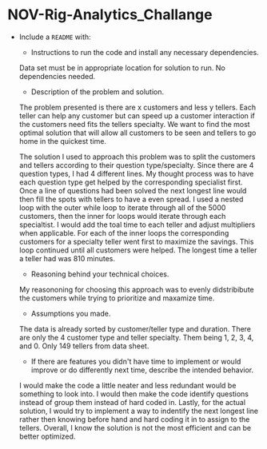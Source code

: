 # NOV-Rig-Analytics_Challange
* Include a `README` with:
  * Instructions to run the code and install any necessary dependencies.

  Data set must be in appropriate location for solution to run. 
  No dependencies needed.

  * Description of the problem and solution.

  The problem presented is there are x customers and less y tellers. Each teller can help any customer but can speed up a customer interaction if the customers need fits the tellers specialty. We want to find the most optimal solution that will allow all customers to be seen and tellers to go home in the quickest time.

  The solution I used to approach this problem was to split the customers and tellers according to their question type/specialty. Since there are 4 question types, I had 4 different lines. My thought process was to have each question type get helped by the corresponding specialist first. Once a line of questions had been solved the next longest line would then fill the spots with tellers to have a even spread. I used a nested loop with the outer while loop to iterate through all of the 5000 customers, then the inner for loops would iterate through each specialtist. I would add the toal time to each teller and adjust multipliers when applicable. For each of the inner loops the corresponding customers for a specialty teller went first to maximize the savings. This loop continued until all customers were helped. The longest time a teller a teller had was 810 minutes.

  * Reasoning behind your technical choices.

  My reasononing for choosing this approach was to evenly didstribibute the customers while trying to prioritize and maxamize time. 

  * Assumptions you made.

  The data is already sorted by customer/teller type and duration. 
  There are only the 4 customer type and teller specialty. Them being 1,  2, 3, 4, and 0.
  Only 149 tellers from data sheet.


  * If there are features you didn't have time to implement or would improve or do differently next time, describe the intended behavior.

  I would make the code a little neater and less redundant would be something to look into. I would then make the code identify questions instead of group them instead of hard coded in. Lastly, for the actual solution, I would try to implement a way to indentify the next longest line rather then knowing before hand and hard coding it in to assign to the tellers. Overall, I know the solution is not the most efficient and can be better optimized.

